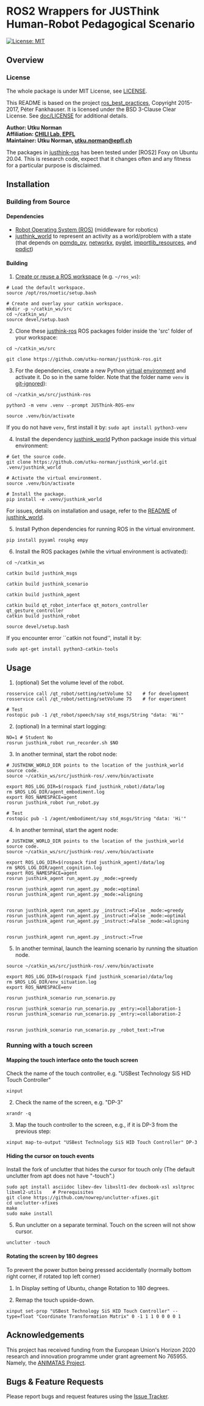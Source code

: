 # ROS2 Wrappers for JUSThink Human-Robot Pedagogical Scenario

[![License: MIT](https://img.shields.io/badge/License-MIT-yellow.svg)](https://opensource.org/licenses/MIT)

## Overview

### License

The whole package is under MIT License, see [LICENSE](LICENSE).

This README is based on the project [ros_best_practices](https://github.com/leggedrobotics/ros_best_practices), Copyright 2015-2017, Péter Fankhauser. It is licensed under the BSD 3-Clause Clear License. See [doc/LICENSE](doc/LICENSE) for additional details.

**Author: Utku Norman<br />
Affiliation: [CHILI Lab, EPFL](https://www.epfl.ch/labs/chili/)<br />
Maintainer: Utku Norman, utku.norman@epfl.ch**

The packages in [justhink-ros] has been tested under [ROS2] Foxy on Ubuntu 20.04.
This is research code, expect that it changes often and any fitness for a particular purpose is disclaimed.


## Installation

### Building from Source

#### Dependencies

* [Robot Operating System (ROS)](https://docs.ros.org) (middleware for robotics)
* [justhink_world](https://github.com/utku-norman/justhink_world) to represent an activity as a world/problem with a state (that depends on [pomdp_py](https://h2r.github.io/pomdp-py/html/), [networkx](https://networkx.org/), [pyglet](https://pyglet.readthedocs.io/en/latest/), [importlib_resources](https://importlib-resources.readthedocs.io/en/latest/), and [pqdict](https://pypi.org/project/pqdict/))

#### Building

1) [Create or reuse a ROS workspace](https://docs.ros.org/en/foxy/Tutorials/Workspace/Creating-A-Workspace.html) (e.g. `~/ros_ws`):
```
# Load the default workspace.
source /opt/ros/noetic/setup.bash

# Create and overlay your catkin workspace.
mkdir -p ~/catkin_ws/src
cd ~/catkin_ws/
source devel/setup.bash
```

2) Clone these [justhink-ros] ROS packages folder inside the 'src' folder of your workspace:
```
cd ~/catkin_ws/src

git clone https://github.com/utku-norman/justhink-ros.git
```

3) For the dependencies, create a new Python [virtual environment](https://docs.python.org/3/tutorial/venv.html) and activate it. 
Do so in the same folder. 
Note that the folder name `venv` is [git-ignored](https://git-scm.com/docs/gitignore)):
```
cd ~/catkin_ws/src/justhink-ros

python3 -m venv .venv --prompt JUSThink-ROS-env

source .venv/bin/activate
```

If you do not have `venv`, first install it by: `sudo apt install python3-venv`

4) Install the dependency [justhink_world] Python package inside this virtual environment:
```
# Get the source code.
git clone https://github.com/utku-norman/justhink_world.git .venv/justhink_world

# Activate the virtual environment.
source .venv/bin/activate

# Install the package.
pip install -e .venv/justhink_world
```

For issues, details on installation and usage, refer to the [README](https://github.com/utku-norman/justhink_world/#readme) of [justhink_world].

5) Install Python dependencies for running ROS in the virtual environment.
```
pip install pyyaml rospkg empy
```

6) Install the ROS packages (while the virtual environment is activated): 
```
cd ~/catkin_ws

catkin build justhink_msgs

catkin build justhink_scenario

catkin build justhink_agent

catkin build qt_robot_interface qt_motors_controller qt_gesture_controller
catkin build justhink_robot

source devel/setup.bash
```

If you encounter error ``catkin not found'', install it by:
```
sudo apt-get install python3-catkin-tools
```


## Usage

1) (optional) Set the volume level of the robot.
```
rosservice call /qt_robot/setting/setVolume 52    # for development
rosservice call /qt_robot/setting/setVolume 75    # for experiment

# Test
rostopic pub -1 /qt_robot/speech/say std_msgs/String "data: 'Hi'"
```

2) (optional) In a terminal start logging:
```
NO=1 # Student No
rosrun justhink_robot run_recorder.sh $NO
```

3) In another terminal, start the robot node:
```
# JUSTHINK_WORLD_DIR points to the location of the justhink_world source code.
source ~/catkin_ws/src/justhink-ros/.venv/bin/activate

export ROS_LOG_DIR=$(rospack find justhink_robot)/data/log
rm $ROS_LOG_DIR/agent_embodiment.log
export ROS_NAMESPACE=agent
rosrun justhink_robot run_robot.py

# Test
rostopic pub -1 /agent/embodiment/say std_msgs/String "data: 'Hi'"
```

4) In another terminal, start the agent node:
```
# JUSTHINK_WORLD_DIR points to the location of the justhink_world source code.
source ~/catkin_ws/src/justhink-ros/.venv/bin/activate

export ROS_LOG_DIR=$(rospack find justhink_agent)/data/log
rm $ROS_LOG_DIR/agent_cognition.log
export ROS_NAMESPACE=agent
rosrun justhink_agent run_agent.py _mode:=greedy

rosrun justhink_agent run_agent.py _mode:=optimal
rosrun justhink_agent run_agent.py _mode:=aligning


rosrun justhink_agent run_agent.py _instruct:=False _mode:=greedy
rosrun justhink_agent run_agent.py _instruct:=False _mode:=optimal
rosrun justhink_agent run_agent.py _instruct:=False _mode:=aligning


rosrun justhink_agent run_agent.py _instruct:=True

```

5) In another terminal, launch the learning scenario by running the situation node.
```
source ~/catkin_ws/src/justhink-ros/.venv/bin/activate

export ROS_LOG_DIR=$(rospack find justhink_scenario)/data/log
rm $ROS_LOG_DIR/env_situation.log
export ROS_NAMESPACE=env

rosrun justhink_scenario run_scenario.py

rosrun justhink_scenario run_scenario.py _entry:=collaboration-1
rosrun justhink_scenario run_scenario.py _entry:=collaboration-2


rosrun justhink_scenario run_scenario.py _robot_text:=True

```





### Running with a touch screen

#### Mapping the touch interface onto the touch screen

Check the name of the touch controller, e.g. "USBest Technology SiS HID Touch Controller"
```
xinput
```

2) Check the name of the screen, e.g. "DP-3"
```
xrandr -q
```

3) Map the touch controller to the screen, e.g., if it is DP-3 from the previous step:
```
xinput map-to-output "USBest Technology SiS HID Touch Controller" DP-3
```

#### Hiding the cursor on touch events

Install the fork of unclutter that hides the cursor for touch only (The default unclutter from apt does not have "-touch".)
```
sudo apt install asciidoc libev-dev libxslt1-dev docbook-xsl xsltproc libxml2-utils    # Prerequisites
git clone https://github.com/nowrep/unclutter-xfixes.git
cd unclutter-xfixes
make
sudo make install
```

5) Run unclutter on a separate terminal. Touch on the screen will not show cursor.
```
unclutter -touch
```

#### Rotating the screen by 180 degrees
To prevent the power button being pressed accidentally (normally bottom right corner, if rotated top left corner)

1) In Display setting of Ubuntu, change Rotation to 180 degrees.

2) Remap the touch upside-down.
```
xinput set-prop "USBest Technology SiS HID Touch Controller" --type=float "Coordinate Transformation Matrix" 0 -1 1 1 0 0 0 0 1
```







## Acknowledgements

This project has received funding from the European Union's Horizon 2020 research and innovation programme under grant agreement No 765955. Namely, the [ANIMATAS Project](https://www.animatas.eu/).

## Bugs & Feature Requests

Please report bugs and request features using the [Issue Tracker](https://github.com/utku-norman/justhink-ros/issues).


[ROS]: http://www.ros.org
[justhink_world]: https://github.com/utku-norman/justhink_world
[justhink-ros]: https://github.com/utku-norman/justhink-ros